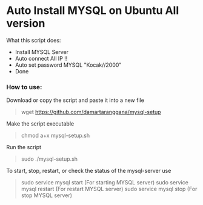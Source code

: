 # Auto Install MYSQL on Ubuntu All version

What this script does:
- Install MYSQL Server
- Auto connect All IP !!
- Auto set password MYSQL "Kocak//2000"
- Done

### How to use:

Download or copy the script and paste it into a new file

> wget https://github.com/damartaranggana/mysql-setup

Make the script executable

>chmod a+x mysql-setup.sh

Run the script

>sudo ./mysql-setup.sh

To start, stop, restart, or check the status of the mysql-server use

>sudo service mysql start (For starting MYSQL server)
>sudo service mysql restart (For restart MYSQL server)
>sudo service mysql stop (For stop MYSQL server)










